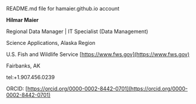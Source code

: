 README.md file for hamaier.github.io account

**Hilmar Maier**

Regional Data Manager | IT Specialist (Data Management)

Science Applications, Alaska Region

U.S. Fish and Wildlife Service [https://www.fws.gov](https://www.fws.gov)

Fairbanks, AK

tel:+1.907.456.0239

ORCID: [https://orcid.org/0000-0002-8442-0701](https://orcid.org/0000-0002-8442-0701)
